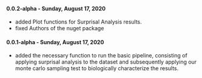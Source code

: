 #### 0.0.2-alpha - Sunday, August 17, 2020
- added Plot functions for Surprisal Analysis results.
- fixed Authors of the nuget package

#### 0.0.1-alpha - Sunday, August 17, 2020
- added the necessary function to run the basic pipeline, consisting of applying surprisal analysis to the dataset and subsequently applying our monte carlo sampling test to biologically characterize the results.
